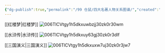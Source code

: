 ```yaml
---
{"dg-publish":true,"permalink":"/99 仓鼠/四大名著人物关系图谱/","created":"2023-10-02T09:27:37.193+08:00","updated":"2025-01-27T16:49:29.509+08:00"}
---
```



[[红楼梦\|红楼梦]]
![006TlCVtgy1h5dkxuwbzjj30zk0r30wm](http://pyimg.eatbetter.cn//2/2024/06/13/5612772716999351603-2.jpg)

[[水浒传\|水浒传]]
![006TlCVtgy1h5dkxuy63gj30zk0r3dlf](http://pyimg.eatbetter.cn//2/2024/06/13/5612772717259397521-2.jpg)

[[三国演义\|三国演义]]
![006TlCVtgy1h5dkxuxw7uj30zk0r3jw7](http://pyimg.eatbetter.cn//2/2024/06/13/5612772717506861713-2.jpg)
